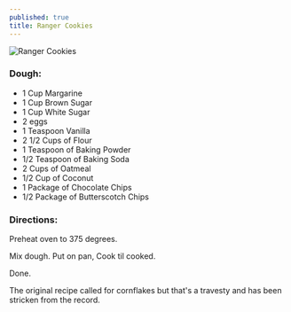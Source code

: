 ```yaml
---
published: true
title: Ranger Cookies
---
```


![Ranger Cookies]({{site.baseurl}}/img/rangercookies/rangercookies.jpg)


### Dough:

- 1 Cup Margarine
- 1 Cup Brown Sugar
- 1 Cup White Sugar
- 2 eggs
- 1 Teaspoon Vanilla
- 2 1/2 Cups of Flour
- 1 Teaspoon of Baking Powder
- 1/2 Teaspoon of Baking Soda
- 2 Cups of Oatmeal
- 1/2 Cup of Coconut
- 1 Package of Chocolate Chips
- 1/2 Package of Butterscotch Chips


### Directions:

Preheat oven to 375 degrees.

Mix dough. Put on pan, Cook til cooked.

Done.

The original recipe called for cornflakes but that's a travesty and has been stricken from the record.